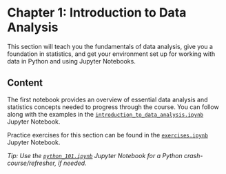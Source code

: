 # Chapter 1: Introduction to Data Analysis

This section will teach you the fundamentals of data analysis, give you a foundation in statistics, and get your environment set up for working with data in Python and using Jupyter Notebooks.

## Content

The first notebook provides an overview of essential data analysis and statistics concepts needed to progress through the course. You can follow along with the examples in the [`introduction_to_data_analysis.ipynb`](./introduction_to_data_analysis.ipynb) Jupyter Notebook.

Practice exercises for this section can be found in the  [`exercises.ipynb`](./exercises.ipynb) Jupyter Notebook.

*Tip: Use the [`python_101.ipynb`](./python_101.ipynb) Jupyter Notebook for a Python crash-course/refresher, if needed.*

